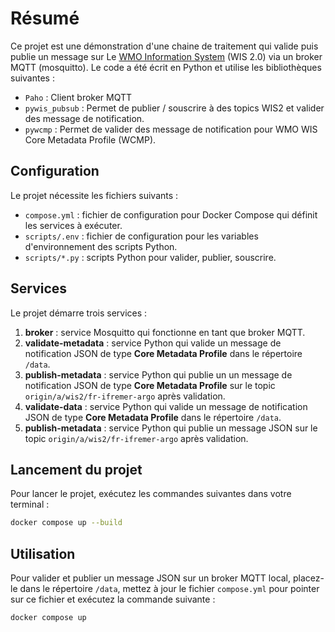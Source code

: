 # Résumé

Ce projet est une démonstration d'une chaine de traitement qui valide puis publie un message sur Le [WMO Information System](https://community.wmo.int/en/activity-areas/wis/wis2-implementation) (WIS 2.0) via un broker MQTT (mosquitto). Le code a été écrit en Python et utilise les bibliothèques suivantes :

- `Paho` : Client broker MQTT
- `pywis_pubsub` : Permet de publier / souscrire à des topics WIS2 et valider des message de notification.
- `pywcmp` : Permet de valider des message de notification pour WMO WIS Core Metadata Profile (WCMP).

## Configuration

Le projet nécessite les fichiers suivants :

- `compose.yml` : fichier de configuration pour Docker Compose qui définit les services à exécuter.
- `scripts/.env` : fichier de configuration pour les variables d'environnement des scripts Python.
- `scripts/*.py` : scripts Python pour valider, publier, souscrire.

## Services

Le projet démarre trois services :

1. **broker** : service Mosquitto qui fonctionne en tant que broker MQTT.
2. **validate-metadata** : service Python qui valide un message de notification JSON de type **Core Metadata Profile** dans le répertoire `/data`.
3. **publish-metadata** : service Python qui publie un un message de notification JSON de type **Core Metadata Profile** sur le topic `origin/a/wis2/fr-ifremer-argo` après validation.
4. **validate-data** : service Python qui valide un message de notification JSON de type **Core Metadata Profile** dans le répertoire `/data`.
5. **publish-metadata** : service Python qui publie un message JSON sur le topic `origin/a/wis2/fr-ifremer-argo` après validation.

## Lancement du projet

Pour lancer le projet, exécutez les commandes suivantes dans votre terminal :

```bash
docker compose up --build
```

## Utilisation

Pour valider et publier un message JSON sur un broker MQTT local, placez-le dans le répertoire `/data`, mettez à jour le fichier `compose.yml` pour pointer sur ce fichier et exécutez la commande suivante :

```bash
docker compose up
```
